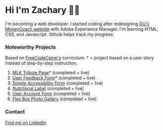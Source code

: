 <h1>Hi I'm Zachary 👋🏾</h1>
I'm becoming a web developer. I started coding after redesigning <a href="https://ou.edu/moneycoach">OU's MoneyCoach website</a> with Adobe Experience Manager. I'm learning HTML, CSS, and Javascript. Github helps track my progress.
<br>

<h3>Noteworthy Projects</h3>
<p>Based on <a href="https://freecodecamp.org">FreeCodeCamp's</a> curriculum. * = project based on a user story instead of step-by-step instruction.</p>
<ol>
  <li><a href="https://github.com/Zacharyjpeter/FCC-TributePage">MLK Tribute Page</a>* (completed + live)</li>
  <li><a href="https://github.com/Zacharyjpeter/FCC-SurveyForm">User Feedback Form</a>* (completed + live)</li>
  <li><a href="https://github.com/Zacharyjpeter/FCC-AccessibilityQuiz">Simple Accessibility Form</a> (completed + live)</li>
  <li><a href="https://github.com/Zacharyjpeter/FCC-NutritionLabel">Nutritional Label</a> (completed + live)</li>
  <li><a href="https://github.com/Zacharyjpeter/FCC-RegistrationForm">User Account Form</a> (completed + live)</li>
  <li><a href="https://github.com/Zacharyjpeter/FCC-CSSPhotoGallery">Flex Box Photo Gallery</a> (completed + live)</li>
</ol>
<h3>Contact</h3>
<a href="https://www.Linkedin.com/in/zacharyjpeter94">Find me on LinkedIn</a>
<!---
Zacharyjpeter/Zacharyjpeter is a ✨ special ✨ repository because its `README.md` (this file) appears on your GitHub profile.
You can click the Preview link to take a look at your changes.
--->
